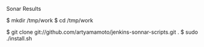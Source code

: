 
Sonar Results

$ mkdir /tmp/work
$ cd /tmp/work

$ git clone git://github.com/artyamamoto/jenkins-sonnar-scripts.git .
$ sudo ./install.sh


